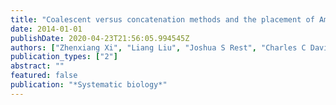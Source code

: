 ```yaml
---
title: "Coalescent versus concatenation methods and the placement of Amborella as sister to water lilies"
date: 2014-01-01
publishDate: 2020-04-23T21:56:05.994545Z
authors: ["Zhenxiang Xi", "Liang Liu", "Joshua S Rest", "Charles C Davis"]
publication_types: ["2"]
abstract: ""
featured: false
publication: "*Systematic biology*"
---
```


